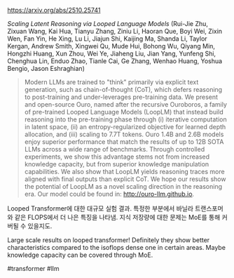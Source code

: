 https://arxiv.org/abs/2510.25741

*Scaling Latent Reasoning via Looped Language Models* (Rui-Jie Zhu, Zixuan Wang, Kai Hua, Tianyu Zhang, Ziniu Li, Haoran Que, Boyi Wei, Zixin Wen, Fan Yin, He Xing, Lu Li, Jiajun Shi, Kaijing Ma, Shanda Li, Taylor Kergan, Andrew Smith, Xingwei Qu, Mude Hui, Bohong Wu, Qiyang Min, Hongzhi Huang, Xun Zhou, Wei Ye, Jiaheng Liu, Jian Yang, Yunfeng Shi, Chenghua Lin, Enduo Zhao, Tianle Cai, Ge Zhang, Wenhao Huang, Yoshua Bengio, Jason Eshraghian)

> Modern LLMs are trained to "think" primarily via explicit text generation, such as chain-of-thought (CoT), which defers reasoning to post-training and under-leverages pre-training data. We present and open-source Ouro, named after the recursive Ouroboros, a family of pre-trained Looped Language Models (LoopLM) that instead build reasoning into the pre-training phase through (i) iterative computation in latent space, (ii) an entropy-regularized objective for learned depth allocation, and (iii) scaling to 7.7T tokens. Ouro 1.4B and 2.6B models enjoy superior performance that match the results of up to 12B SOTA LLMs across a wide range of benchmarks. Through controlled experiments, we show this advantage stems not from increased knowledge capacity, but from superior knowledge manipulation capabilities. We also show that LoopLM yields reasoning traces more aligned with final outputs than explicit CoT. We hope our results show the potential of LoopLM as a novel scaling direction in the reasoning era. Our model could be found in: http://ouro-llm.github.io.

Looped Transformer에 대한 대규모 실험 결과. 특정한 부분에서 바닐라 트랜스포머와 같은 FLOPS에서 더 나은 특징을 나타냄. 지식 저장량에 대한 문제는 MoE를 통해 커버될 수 있을지도.

Large scale results on looped transformer! Definitely they show better characteristics compared to the isoflops dense one in certain areas. Maybe knowledge capacity can be covered through MoE.

#transformer #llm 
